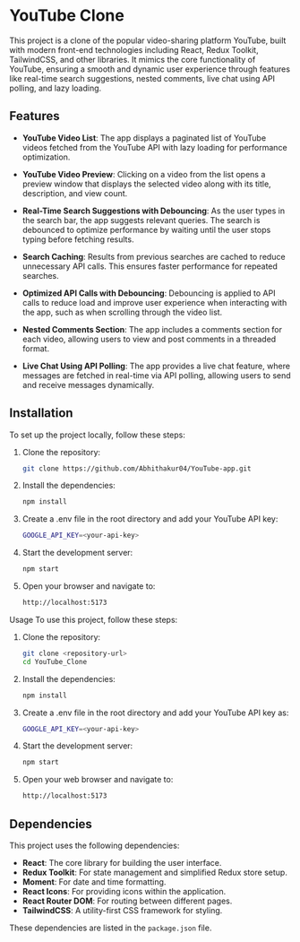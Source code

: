 # YouTube Clone

This project is a clone of the popular video-sharing platform YouTube, built with modern front-end technologies including React, Redux Toolkit, TailwindCSS, and other libraries. It mimics the core functionality of YouTube, ensuring a smooth and dynamic user experience through features like real-time search suggestions, nested comments, live chat using API polling, and lazy loading.

## Features

- **YouTube Video List**: The app displays a paginated list of YouTube videos fetched from the YouTube API with lazy loading for performance optimization.
  
- **YouTube Video Preview**: Clicking on a video from the list opens a preview window that displays the selected video along with its title, description, and view count.

- **Real-Time Search Suggestions with Debouncing**: As the user types in the search bar, the app suggests relevant queries. The search is debounced to optimize performance by waiting until the user stops typing before fetching results.

- **Search Caching**: Results from previous searches are cached to reduce unnecessary API calls. This ensures faster performance for repeated searches.

- **Optimized API Calls with Debouncing**: Debouncing is applied to API calls to reduce load and improve user experience when interacting with the app, such as when scrolling through the video list.

- **Nested Comments Section**: The app includes a comments section for each video, allowing users to view and post comments in a threaded format.

- **Live Chat Using API Polling**: The app provides a live chat feature, where messages are fetched in real-time via API polling, allowing users to send and receive messages dynamically.



## Installation

To set up the project locally, follow these steps:

1. Clone the repository:

   ```bash
   git clone https://github.com/Abhithakur04/YouTube-app.git
2. Install the dependencies:
   ```bash
   npm install
3. Create a .env file in the root directory and add your YouTube API key:
   ```bash
   GOOGLE_API_KEY=<your-api-key>
4. Start the development server:
   ```bash
   npm start
5. Open your browser and navigate to:
   ```bash
   http://localhost:5173

Usage
To use this project, follow these steps:

1. Clone the repository:
   ```bash
   git clone <repository-url>
   cd YouTube_Clone
2. Install the dependencies:
   ```bash
   npm install
3. Create a .env file in the root directory and add your YouTube API key as:
    ```bash
   GOOGLE_API_KEY=<your-api-key>
4. Start the development server:
   ```bash
   npm start
5. Open your web browser and navigate to:
   ```bash
   http://localhost:5173


## Dependencies

This project uses the following dependencies:

- **React**: The core library for building the user interface.
- **Redux Toolkit**: For state management and simplified Redux store setup.
- **Moment**: For date and time formatting.
- **React Icons**: For providing icons within the application.
- **React Router DOM**: For routing between different pages.
- **TailwindCSS**: A utility-first CSS framework for styling.

These dependencies are listed in the `package.json` file.

